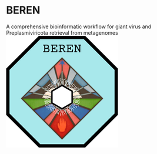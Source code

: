 # BEREN
A comprehensive bioinformatic workflow for giant virus and Preplasmiviricota retrieval from metagenomes
![alt text](https://github.com/BenMinch/BEREN/blob/main/Beren_logo.png)
